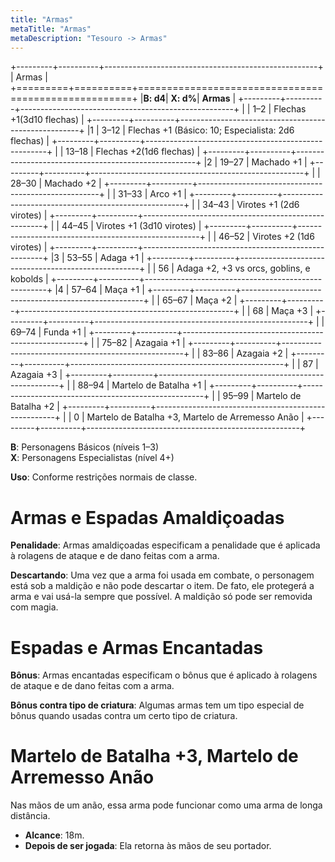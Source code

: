 ```yaml
---
title: "Armas"
metaTitle: "Armas"
metaDescription: "Tesouro -> Armas"
---
```


+---------+----------+-----------------------------------------------------+
| Armas                                                                    |
+=========+==========+=====================================================+
|**B: d4**| **X: d%**| **Armas**                                           |
+---------+----------+-----------------------------------------------------+
|         | 1–2      | Flechas +1(3d10 flechas)                            |
+---------+----------+-----------------------------------------------------+
|1        | 3–12     | Flechas +1 (Básico: 10; Especialista: 2d6 flechas)  |
+---------+----------+-----------------------------------------------------+
|         | 13–18    | Flechas +2(1d6 flechas)                             |
+---------+----------+-----------------------------------------------------+
|2        | 19–27    | Machado +1                                          |
+---------+----------+-----------------------------------------------------+
|         | 28–30    | Machado +2                                          |
+---------+----------+-----------------------------------------------------+
|         | 31–33    | Arco +1                                             |
+---------+----------+-----------------------------------------------------+
|         | 34–43    | Virotes +1 (2d6 virotes)                            |
+---------+----------+-----------------------------------------------------+
|         | 44–45    | Virotes +1 (3d10 virotes)                           |
+---------+----------+-----------------------------------------------------+
|         | 46–52    | Virotes +2 (1d6 virotes)                            |
+---------+----------+-----------------------------------------------------+
|3        | 53–55    | Adaga +1                                            |
+---------+----------+-----------------------------------------------------+
|         | 56       | Adaga +2, +3 vs orcs, goblins, e kobolds            |
+---------+----------+-----------------------------------------------------+
|4        | 57–64    | Maça +1                                             |
+---------+----------+-----------------------------------------------------+
|         | 65–67    | Maça +2                                             |
+---------+----------+-----------------------------------------------------+
|         | 68       | Maça +3                                             |
+---------+----------+-----------------------------------------------------+
|         | 69–74    | Funda +1                                            |
+---------+----------+-----------------------------------------------------+
|         | 75–82    | Azagaia +1                                          |
+---------+----------+-----------------------------------------------------+
|         | 83–86    | Azagaia +2                                          |
+---------+----------+-----------------------------------------------------+
|         | 87       | Azagaia +3                                          |
+---------+----------+-----------------------------------------------------+
|         | 88–94    | Martelo de Batalha +1                               |
+---------+----------+-----------------------------------------------------+
|         | 95–99    | Martelo de Batalha +2                               |
+---------+----------+-----------------------------------------------------+
|         | 0        | Martelo de Batalha +3, Martelo de Arremesso Anão    |
+---------+----------+-----------------------------------------------------+

**B**: Personagens Básicos (níveis 1–3)<br>
**X**: Personagens Especialistas (nível 4+)

**Uso**: Conforme restrições normais de classe.

# Armas e Espadas Amaldiçoadas
**Penalidade**: Armas amaldiçoadas especificam a penalidade que é aplicada à rolagens de ataque e de dano feitas com a arma.

**Descartando**: Uma vez que a arma foi usada em combate, o personagem está sob a maldição e não pode descartar o item. De fato, ele protegerá a arma e vai usá-la sempre que possível.  A maldição só pode ser removida com magia.

# Espadas e Armas Encantadas
**Bônus**: Armas encantadas especificam o bônus que é aplicado à rolagens de ataque e de dano feitas com a arma.

**Bônus contra tipo de criatura**: Algumas armas tem um tipo especial de bônus quando usadas contra um certo tipo de criatura.

# Martelo de Batalha +3, Martelo de Arremesso Anão
Nas mãos de um anão, essa arma pode funcionar como uma arma de longa distância. 
* **Alcance**: 18m.
* **Depois de ser jogada**: Ela retorna às mãos de seu portador.
